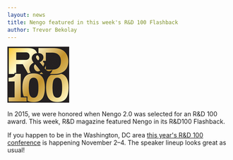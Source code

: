 ```yaml
---
layout: news
title: Nengo featured in this week's R&D 100 Flashback
author: Trevor Bekolay
---
```


<img src="/img/RD100.jpg" class="img-center">

In 2015, we were honored when Nengo 2.0 was selected
for an R&D 100 award.
This week, R&D magazine featured Nengo in its R&D100 Flashback.

If you happen to be in the Washington, DC area
[this year's R&D 100 conference](http://www.rd100conference.com/)
is happening November 2–4.
The speaker lineup looks great as usual!
